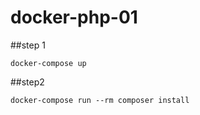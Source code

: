 # docker-php-01


##step 1

```
docker-compose up 
```


##step2 
```
docker-compose run --rm composer install
```

